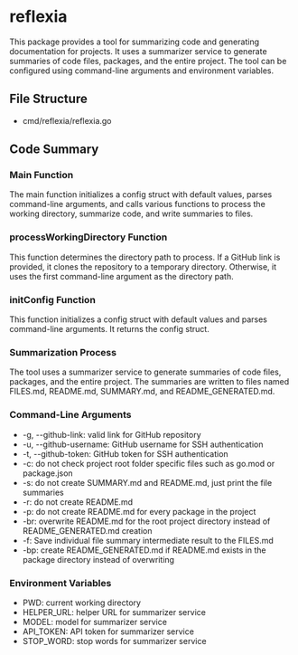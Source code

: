 # reflexia

This package provides a tool for summarizing code and generating documentation for projects. It uses a summarizer service to generate summaries of code files, packages, and the entire project. The tool can be configured using command-line arguments and environment variables.

## File Structure

- cmd/reflexia/reflexia.go

## Code Summary

### Main Function

The main function initializes a config struct with default values, parses command-line arguments, and calls various functions to process the working directory, summarize code, and write summaries to files.

### processWorkingDirectory Function

This function determines the directory path to process. If a GitHub link is provided, it clones the repository to a temporary directory. Otherwise, it uses the first command-line argument as the directory path.

### initConfig Function

This function initializes a config struct with default values and parses command-line arguments. It returns the config struct.

### Summarization Process

The tool uses a summarizer service to generate summaries of code files, packages, and the entire project. The summaries are written to files named FILES.md, README.md, SUMMARY.md, and README_GENERATED.md.

### Command-Line Arguments

- -g, --github-link: valid link for GitHub repository
- -u, --github-username: GitHub username for SSH authentication
- -t, --github-token: GitHub token for SSH authentication
- -c: do not check project root folder specific files such as go.mod or package.json
- -s: do not create SUMMARY.md and README.md, just print the file summaries
- -r: do not create README.md
- -p: do not create README.md for every package in the project
- -br: overwrite README.md for the root project directory instead of README_GENERATED.md creation
- -f: Save individual file summary intermediate result to the FILES.md
- -bp: create README_GENERATED.md if README.md exists in the package directory instead of overwriting

### Environment Variables

- PWD: current working directory
- HELPER_URL: helper URL for summarizer service
- MODEL: model for summarizer service
- API_TOKEN: API token for summarizer service
- STOP_WORD: stop words for summarizer service


